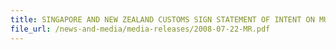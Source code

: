 ```yaml
---
title: SINGAPORE AND NEW ZEALAND CUSTOMS SIGN STATEMENT OF INTENT ON MUTUAL RECOGNITION OF THEIR SUPPLY CHAIN SECURITY PROGRAMMES 
file_url: /news-and-media/media-releases/2008-07-22-MR.pdf
---
```

